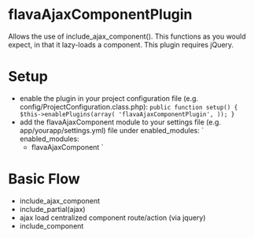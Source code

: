 flavaAjaxComponentPlugin
========================
Allows the use of include_ajax_component(). This functions as
you would expect, in that it lazy-loads a component. This
plugin requires jQuery.


Setup
=====
- enable the plugin in your project configuration file (e.g. config/ProjectConfiguration.class.php):
  `
  public function setup()
  {
    $this->enablePlugins(array(
      'flavaAjaxComponentPlugin',
    ));
  }
  `
- add the flavaAjaxComponent module to your settings file (e.g. app/yourapp/settings.yml) file under enabled_modules:
  `
  enabled_modules:
    - flavaAjaxComponent
  `

Basic Flow
==========
- include_ajax_component
- include_partial(ajax)
- ajax load centralized component route/action (via jquery)
- include_component
